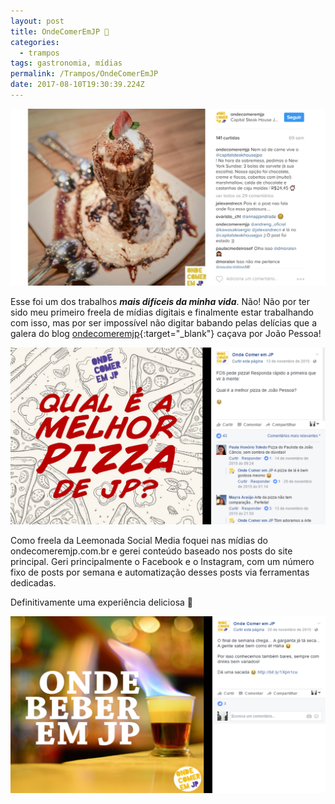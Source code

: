 ```yaml
---
layout: post
title: OndeComerEmJP 🍨
categories:
  - trampos
tags: gastronomia, mídias
permalink: /Trampos/OndeComerEmJP
date: 2017-08-10T19:30:39.224Z
---
```

![](/images/uploads/1_o5inqodcfu-hmoawwdidbw.png)

Esse foi um dos trabalhos ***mais difíceis da minha vida***. Não! Não por ter sido meu primeiro freela de mídias digitais e finalmente estar trabalhando com isso, mas por ser impossível não digitar babando pelas delícias que a galera do blog [ondecomeremjp](http://www.ondecomeremjp.com.br/){:target="_blank"} caçava por João Pessoa!

![](/images/uploads/1_o3foksqmrxaxwlxc0an3qa.png)

Como freela da Leemonada Social Media foquei nas mídias do ondecomeremjp.com.br e gerei conteúdo baseado nos posts do site principal. Geri principalmente o Facebook e o Instagram, com um número fixo de posts por semana e automatização desses posts via ferramentas dedicadas.

Definitivamente uma experiência deliciosa 🤤

![](/images/uploads/1_ryss_3ww0nufvz7v9zpkgw.png)